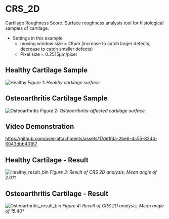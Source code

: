 # CRS_2D
Cartilage Roughness Score. Surface roughness analysis tool for histological samples of cartilage.
- Settings in this example: 
  - moving window size = 28µm (increase to catch larger defects, decrease to catch smaller defects)
  - Pixel size = 0.2515µm/pixel
  
## Healthy Cartilage Sample
![Healthy](https://github.com/user-attachments/assets/77c4e7ec-97e1-4cfe-8bb4-1166365b1439)
*Figure 1: Healthy cartilage surface.*

## Osteoarthritis Cartilage Sample
![Osteoarthritis](https://github.com/user-attachments/assets/a38e09c7-cde9-4398-8f99-4d583eb587fa)
*Figure 2: Osteoarthritis-affected cartilage surface.*

## Video Demonstration
https://github.com/user-attachments/assets/17de1fda-2be6-4c55-8244-6043dbb43167

## Healthy Cartilage - Result 
![Healthy_result_bin](https://github.com/user-attachments/assets/41cdf6ac-7e47-46e4-8c31-a8863a65ee3b)
*Figure 3: Result of CRS 2D analysis, Mean angle of 2.01°.*

## Osteoarthritis Cartilage - Result
![Osteoarthritis_result_bin](https://github.com/user-attachments/assets/2dccd3af-2e28-41e6-9410-500b41dde663)
*Figure 4: Result of CRS 2D analysis, Mean angle of 15.40°.*
